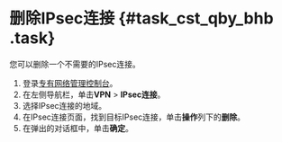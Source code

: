 # 删除IPsec连接 {#task_cst_qby_bhb .task}

您可以删除一个不需要的IPsec连接。

1.   登录[专有网络管理控制台](https://vpcnext.console.aliyun.com/nat/)。 
2.  在左侧导航栏，单击**VPN** \> **IPsec连接**。
3.  选择IPsec连接的地域。
4.   在IPsec连接页面，找到目标IPsec连接，单击**操作**列下的**删除**。 
5.   在弹出的对话框中，单击**确定**。 

